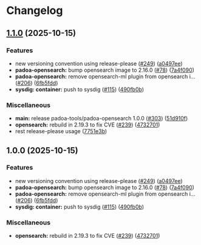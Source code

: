 # Changelog

## [1.1.0](https://github.com/padoa/container-images/compare/padoa-tools/padoa-opensearch-v1.0.0...padoa-tools/padoa-opensearch-v1.1.0) (2025-10-15)


### Features

* new versioning convention using release-please ([#249](https://github.com/padoa/container-images/issues/249)) ([a0497ee](https://github.com/padoa/container-images/commit/a0497ee2fadeefbc704157c4e7623456dc18754a))
* **padoa-opensearch:** bump opensearch image to 2.16.0 ([#78](https://github.com/padoa/container-images/issues/78)) ([7a4f090](https://github.com/padoa/container-images/commit/7a4f090aeafe8976c2902b304a05352e9d31024d))
* **padoa-opensearch:** remove opensearch-ml plugin from opensearch i… ([#206](https://github.com/padoa/container-images/issues/206)) ([6fb5fdd](https://github.com/padoa/container-images/commit/6fb5fddce2402c1eb6fa4a1581c841bd4372e447))
* **sysdig: container:** push to sysdig ([#115](https://github.com/padoa/container-images/issues/115)) ([490fb0b](https://github.com/padoa/container-images/commit/490fb0bc6bcbe79332a4cd4a9c2fb69f4040457d))


### Miscellaneous

* **main:** release padoa-tools/padoa-opensearch 1.0.0 ([#303](https://github.com/padoa/container-images/issues/303)) ([51d910f](https://github.com/padoa/container-images/commit/51d910f40421575e37fc201f3fa96e8b8855378b))
* **opensearch:** rebuild in 2.19.3 to fix CVE ([#239](https://github.com/padoa/container-images/issues/239)) ([4732701](https://github.com/padoa/container-images/commit/47327010f9dffb806938b7c82fd1c4cc5fc1b608))
* rest release-please usage ([7751e3b](https://github.com/padoa/container-images/commit/7751e3b47e5a0b0e18721780834739bebfd6f767))

## 1.0.0 (2025-10-15)

### Features
* new versioning convention using release-please ([#249](https://github.com/padoa/container-images/issues/249)) ([a0497ee](https://github.com/padoa/container-images/commit/a0497ee2fadeefbc704157c4e7623456dc18754a))
* **padoa-opensearch:** bump opensearch image to 2.16.0 ([#78](https://github.com/padoa/container-images/issues/78)) ([7a4f090](https://github.com/padoa/container-images/commit/7a4f090aeafe8976c2902b304a05352e9d31024d))
* **padoa-opensearch:** remove opensearch-ml plugin from opensearch i… ([#206](https://github.com/padoa/container-images/issues/206)) ([6fb5fdd](https://github.com/padoa/container-images/commit/6fb5fddce2402c1eb6fa4a1581c841bd4372e447))
* **sysdig: container:** push to sysdig ([#115](https://github.com/padoa/container-images/issues/115)) ([490fb0b](https://github.com/padoa/container-images/commit/490fb0bc6bcbe79332a4cd4a9c2fb69f4040457d))
### Miscellaneous
* **opensearch:** rebuild in 2.19.3 to fix CVE ([#239](https://github.com/padoa/container-images/issues/239)) ([4732701](https://github.com/padoa/container-images/commit/47327010f9dffb806938b7c82fd1c4cc5fc1b608))
